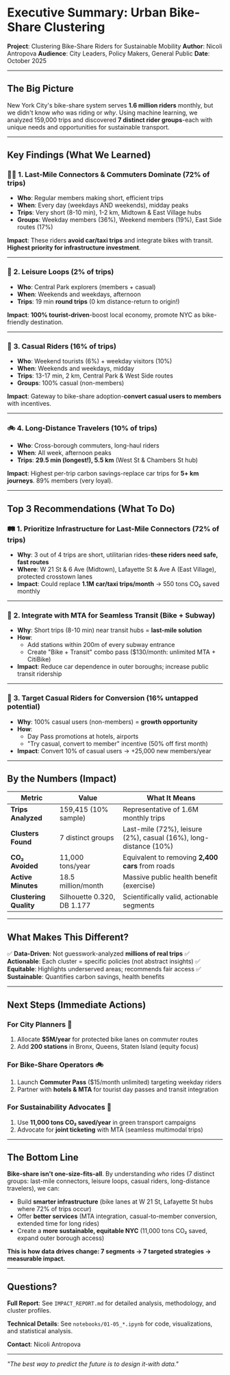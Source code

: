 # Executive Summary: Urban Bike-Share Clustering

**Project**: Clustering Bike-Share Riders for Sustainable Mobility
**Author**: Nicoli Antropova
**Audience**: City Leaders, Policy Makers, General Public
**Date**: October 2025

---

## The Big Picture

New York City's bike-share system serves **1.6 million riders** monthly, but we didn't know *who* was riding or *why*. Using machine learning, we analyzed 159,000 trips and discovered **7 distinct rider groups**-each with unique needs and opportunities for sustainable transport.

---

## Key Findings (What We Learned)

### 🚴‍♂️ **1. Last-Mile Connectors & Commuters Dominate** (72% of trips)
- **Who**: Regular members making short, efficient trips
- **When**: Every day (weekdays AND weekends), midday peaks
- **Trips**: Very short (8-10 min), 1-2 km, Midtown & East Village hubs
- **Groups**: Weekday members (36%), Weekend members (19%), East Side routes (17%)

**Impact**: These riders **avoid car/taxi trips** and integrate bikes with transit. **Highest priority for infrastructure investment**.

---

### 🗽 **2. Leisure Loops** (2% of trips)
- **Who**: Central Park explorers (members + casual)
- **When**: Weekends and weekdays, afternoon
- **Trips**: 19 min **round trips** (0 km distance-return to origin!)

**Impact**: **100% tourist-driven**-boost local economy, promote NYC as bike-friendly destination.

---

### 🛒 **3. Casual Riders** (16% of trips)
- **Who**: Weekend tourists (6%) + weekday visitors (10%)
- **When**: Weekends and weekdays, midday
- **Trips**: 13-17 min, 2 km, Central Park & West Side routes
- **Groups**: 100% casual (non-members)

**Impact**: Gateway to bike-share adoption-**convert casual users to members** with incentives.

---

### 🚲 **4. Long-Distance Travelers** (10% of trips)
- **Who**: Cross-borough commuters, long-haul riders
- **When**: All week, afternoon peaks
- **Trips**: **29.5 min (longest!), 5.5 km** (West St & Chambers St hub)

**Impact**: Highest per-trip carbon savings-replace car trips for **5+ km journeys**. 89% members (very loyal).

---

## Top 3 Recommendations (What To Do)

### 🛤️ **1. Prioritize Infrastructure for Last-Mile Connectors (72% of trips)**
- **Why**: 3 out of 4 trips are short, utilitarian rides-**these riders need safe, fast routes**
- **Where**: W 21 St & 6 Ave (Midtown), Lafayette St & Ave A (East Village), protected crosstown lanes
- **Impact**: Could replace **1.1M car/taxi trips/month** → 550 tons CO₂ saved monthly

---

### 🚆 **2. Integrate with MTA for Seamless Transit (Bike + Subway)**
- **Why**: Short trips (8-10 min) near transit hubs = **last-mile solution**
- **How**:
  - Add stations within 200m of every subway entrance
  - Create "Bike + Transit" combo pass ($130/month: unlimited MTA + CitiBike)
- **Impact**: Reduce car dependence in outer boroughs; increase public transit ridership

---

### 🗽 **3. Target Casual Riders for Conversion (16% untapped potential)**
- **Why**: 100% casual users (non-members) = **growth opportunity**
- **How**:
  - Day Pass promotions at hotels, airports
  - "Try casual, convert to member" incentive (50% off first month)
- **Impact**: Convert 10% of casual users → +25,000 new members/year

---

## By the Numbers (Impact)

| Metric | Value | What It Means |
|--------|-------|---------------|
| **Trips Analyzed** | 159,415 (10% sample) | Representative of 1.6M monthly trips |
| **Clusters Found** | 7 distinct groups | Last-mile (72%), leisure (2%), casual (16%), long-distance (10%) |
| **CO₂ Avoided** | 11,000 tons/year | Equivalent to removing **2,400 cars** from roads |
| **Active Minutes** | 18.5 million/month | Massive public health benefit (exercise) |
| **Clustering Quality** | Silhouette 0.320, DB 1.177 | Scientifically valid, actionable segments |

---

## What Makes This Different?

✅ **Data-Driven**: Not guesswork-analyzed **millions of real trips**
✅ **Actionable**: Each cluster = specific policies (not abstract insights)
✅ **Equitable**: Highlights underserved areas; recommends fair access
✅ **Sustainable**: Quantifies carbon savings, health benefits

---

## Next Steps (Immediate Actions)

### **For City Planners** 📐
1. Allocate **$5M/year** for protected bike lanes on commuter routes
2. Add **200 stations** in Bronx, Queens, Staten Island (equity focus)

### **For Bike-Share Operators** 🚲
1. Launch **Commuter Pass** ($15/month unlimited) targeting weekday riders
2. Partner with **hotels & MTA** for tourist day passes and transit integration

### **For Sustainability Advocates** 🌱
1. Use **11,000 tons CO₂ saved/year** in green transport campaigns
2. Advocate for **joint ticketing** with MTA (seamless multimodal trips)

---

## The Bottom Line

**Bike-share isn't one-size-fits-all**. By understanding *who* rides (7 distinct groups: last-mile connectors, leisure loops, casual riders, long-distance travelers), we can:
- Build **smarter infrastructure** (bike lanes at W 21 St, Lafayette St hubs where 72% of trips occur)
- Offer **better services** (MTA integration, casual-to-member conversion, extended time for long rides)
- Create a **more sustainable, equitable NYC** (11,000 tons CO₂ saved, expand outer borough access)

**This is how data drives change: 7 segments → 7 targeted strategies → measurable impact.**

---

## Questions?

**Full Report**: See `IMPACT_REPORT.md` for detailed analysis, methodology, and cluster profiles.

**Technical Details**: See `notebooks/01-05_*.ipynb` for code, visualizations, and statistical analysis.

**Contact**: Nicoli Antropova

---

*"The best way to predict the future is to design it-with data."*

